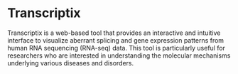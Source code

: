 # Transcriptix
Transcriptix is a web-based tool that provides an interactive and intuitive interface to visualize aberrant splicing and gene expression patterns from human RNA sequencing (RNA-seq) data. 
This tool is particularly useful for researchers who are interested in understanding the molecular mechanisms underlying various diseases and disorders.

